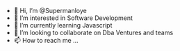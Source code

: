 - 👋 Hi, I’m @Supermanloye
- 👀 I’m interested in Software Development
- 🌱 I’m currently learning Javascript  
- 💞️ I’m looking to collaborate on Dba Ventures and teams
- 📫 How to reach me ...

<!---
Supermanloye/Supermanloye is a ✨ special ✨ repository because its `README.md` (this file) appears on your GitHub profile.
You can click the Preview link to take a look at your changes.
--->
